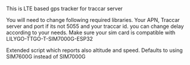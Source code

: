 This is LTE based gps tracker for traccar server

You will need to change following 
required libraries.
Your APN, Traccar server and port if its not 5055 and your traccar id.
you can change delay according to your needs.
Make sure your sim card is compatible with LILYGO-TTGO-T-SIM7000G-ESP32

Extended script which reports also altitude and speed. Defaults to using
SIM7600G instead of SIM7000G

